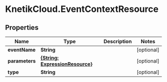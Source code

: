# KnetikCloud.EventContextResource

## Properties
Name | Type | Description | Notes
------------ | ------------- | ------------- | -------------
**eventName** | **String** |  | [optional] 
**parameters** | [**{String: ExpressionResource}**](ExpressionResource.md) |  | [optional] 
**type** | **String** |  | [optional] 


